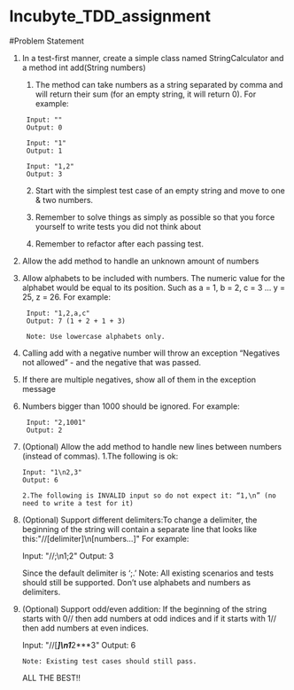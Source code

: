 # Incubyte_TDD_assignment

#Problem Statement
1. In a test-first manner, create a simple class named StringCalculator and a method int add(String numbers)

      1. The method can take numbers as a string separated by comma and will return their sum (for an empty string, it will return 0). For example:
      
        Input: ""
        Output: 0

        Input: "1"
        Output: 1

        Input: "1,2"
        Output: 3

      2. Start with the simplest test case of an empty string and move to one & two numbers.

      3. Remember to solve things as simply as possible so that you force yourself to write tests you did not think about

      4. Remember to refactor after each passing test.

2. Allow the add method to handle an unknown amount of numbers
    
3. Allow alphabets to be included with numbers.
        The numeric value for the alphabet would be equal to its position.
        Such as a = 1, b = 2, c = 3 … y = 25, z = 26.
        For example:
        
        Input: "1,2,a,c"
        Output: 7 (1 + 2 + 1 + 3)
        
        Note: Use lowercase alphabets only.
    
4. Calling add with a negative number will throw an exception “Negatives not allowed” - and the negative that was passed.
    
5. If there are multiple negatives, show all of them in the exception message

6. Numbers bigger than 1000 should be ignored.
      For example:

        Input: "2,1001"
        Output: 2


7. (Optional) Allow the add method to handle new lines between numbers (instead of commas).
       1.The following is ok:
 
       Input: "1\n2,3"
       Output: 6
        
       2.The following is INVALID input so do not expect it: “1,\n” (no need to write a test for it)
    
8. (Optional) Support different delimiters:To change a delimiter, the beginning of the string will contain a separate line that looks like this:"//[delimiter]\n[numbers…]"
      For example:
    
      Input: "//;\n1;2"
      Output: 3
            
      Since the default delimiter is ‘;.’
      Note: All existing scenarios and tests should still be supported. Don’t use alphabets and numbers as delimiters.
    
9. (Optional) Support odd/even addition: If the beginning of the string starts with 0// then add numbers at odd indices and if it starts with 1// then add numbers at even indices.
    
      Input: "//[***]\n1***2***3"
      Output: 6
                
       Note: Existing test cases should still pass.
    
    ALL THE BEST!!
